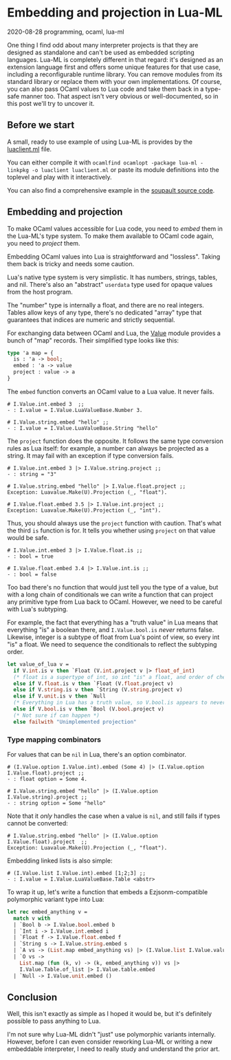 # Embedding and projection in Lua-ML

<time id="last-modified">2020-08-28</time>
<tags>programming, ocaml, lua-ml</tags>

<p id="summary">
One thing I find odd about many interpreter projects is that they are designed as standalone and can't be used as embedded
scripting languages. Lua-ML is completely different in that regard: it's designed as an extension language first and offers
some unique features for that use case, including a reconfigurable runtime library. You can remove modules from its standard library or replace
them with your own implementations. Of course, you can also pass OCaml values to Lua code and take them back in a type-safe manner too.
That aspect isn't very obvious or well-documented, so in this post we'll try to uncover it.
</p>

## Before we start

A small, ready to use example of using Lua-ML is provides by the [luaclient.ml](https://github.com/lindig/lua-ml/blob/master/example/luaclient.ml) file.

You can either compile it with `ocamlfind ocamlopt -package lua-ml -linkpkg -o luaclient luaclient.ml` or paste its module definitions into the toplevel
and play with it interactively.

You can also find a comprehensive example in the [soupault source code](https://github.com/dmbaturin/soupault/blob/master/src/plugin_api.ml).

## Embedding and projection

To make OCaml values accessible for Lua code, you need to _embed_ them in the Lua-ML's type system. To make them available to OCaml code again,
you need to _project_ them.

Embedding OCaml values into Lua is straightforward and "lossless". Taking them back is tricky and needs some caution.

Lua's native type system is very simplistic. It has numbers, strings, tables, and nil. There's also an "abstract" `userdata` type
used for opaque values from the host program.

The "number" type is internally a float, and there are no real integers. Tables allow keys of any type, there's no dedicated "array" type
that guarantees that indices are numeric and strictly sequential. 

For exchanging data between OCaml and Lua, the [Value](https://github.com/lindig/lua-ml/blob/master/src/luavalue.mli) module provides a bunch of "map" records. Their simplified type looks like this:

```ocaml
type 'a map = {
  is : 'a -> bool;
  embed : 'a -> value
  project : value -> a
}
```

The `embed` function converts an OCaml value to a Lua value. It never fails.

```
# I.Value.int.embed 3  ;;
- : I.value = I.Value.LuaValueBase.Number 3.

# I.Value.string.embed "hello" ;;
- : I.value = I.Value.LuaValueBase.String "hello"
```

The `project` function does the opposite. It follows the same type conversion rules as Lua itself: for example, a number
can always be projected as a string. It may fail with an exception if type conversion fails.

```
# I.Value.int.embed 3 |> I.Value.string.project ;;
- : string = "3"

# I.Value.string.embed "hello" |> I.Value.float.project ;;
Exception: Luavalue.Make(U).Projection (_, "float").

# I.Value.float.embed 3.5 |> I.Value.int.project ;;
Exception: Luavalue.Make(U).Projection (_, "int").
```

Thus, you should always use the `project` function with caution. That's what the third `is` function is for.
It tells you whether using `project` on that value would be safe.

```
# I.Value.int.embed 3 |> I.Value.float.is ;;
- : bool = true

# I.Value.float.embed 3.4 |> I.Value.int.is ;;
- : bool = false
```

Too bad there's no function that would just tell you the type of a value, but with a long chain of conditionals
we can write a function that can project any primitive type from Lua back to OCaml. However, we need to be careful
with Lua's subtyping.

For example, the fact that everything has a "truth value" in Lua means that everything "is" a boolean there,
and `I.Value.bool.is` _never_ returns false. Likewise, integer is a subtype of float from Lua's point of view,
so every int "is" a float. We need to sequence the conditionals to reflect the subtyping order.

```ocaml
let value_of_lua v =
  if V.int.is v then `Float (V.int.project v |> float_of_int)
  (* float is a supertype of int, so int "is" a float, and order of checks is important *)
  else if V.float.is v then `Float (V.float.project v)
  else if V.string.is v then `String (V.string.project v)
  else if V.unit.is v then `Null
  (* Everything in Lua has a truth value, so V.bool.is appears to never fail *)
  else if V.bool.is v then `Bool (V.bool.project v)
  (* Not sure if can happen *)
  else failwith "Unimplemented projection"
```

### Type mapping combinators

For values that can be `nil` in Lua, there's an option combinator.

```
# (I.Value.option I.Value.int).embed (Some 4) |> (I.Value.option I.Value.float).project ;;
- : float option = Some 4.

# I.Value.string.embed "hello" |> (I.Value.option I.Value.string).project ;;
- : string option = Some "hello"
```

Note that it _only_ handles the case when a value is `nil`, and still fails if types cannot be converted:

```
# I.Value.string.embed "hello" |> (I.Value.option I.Value.float).project  ;;
Exception: Luavalue.Make(U).Projection (_, "float").
```

Embedding linked lists is also simple:

```
# (I.Value.list I.Value.int).embed [1;2;3] ;;
- : I.value = I.Value.LuaValueBase.Table <abstr>
```

To wrap it up, let's write a function that embeds a Ezjsonm-compatible polymorphic variant type
into Lua:

```ocaml
let rec embed_anything v =
  match v with
  | `Bool b -> I.Value.bool.embed b
  | `Int i -> I.Value.int.embed i
  | `Float f -> I.Value.float.embed f
  | `String s -> I.Value.string.embed s
  | `A vs -> (List.map embed_anything vs) |> (I.Value.list I.Value.value).embed
  | `O vs ->
    List.map (fun (k, v) -> (k, embed_anything v)) vs |>
    I.Value.Table.of_list |> I.Value.table.embed
  | `Null -> I.Value.unit.embed ()
```

## Conclusion

Well, this isn't exactly as simple as I hoped it would be, but it's definitely possible to pass anything to Lua.

I'm not sure why Lua-ML didn't "just" use polymorphic variants internally. However, before I can even consider reworking Lua-ML
or writing a new embeddable interpreter, I need to really study and understand the prior art.
